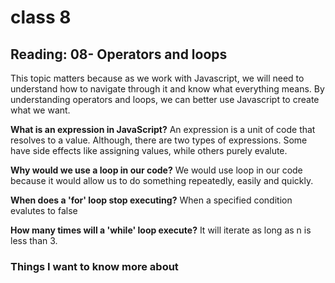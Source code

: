 # class 8

## Reading: 08- Operators and loops

This topic matters because as we work with Javascript, we will need to understand how to navigate through it and know what everything means. By understanding operators and loops, we can better use Javascript to create what we want.

**What is an expression in JavaScript?**
An expression is a unit of code that resolves to a value. Although, there are two types of expressions. Some have side effects like assigning values, while others purely evalute.

**Why would we use a loop in our code?**
We would use loop in our code because it would allow us to do something repeatedly, easily and quickly.

**When does a 'for' loop stop executing?**
When a specified condition evalutes to false

**How many times will a 'while' loop execute?**
It will iterate as long as n is less than 3.

### Things I want to know more about
